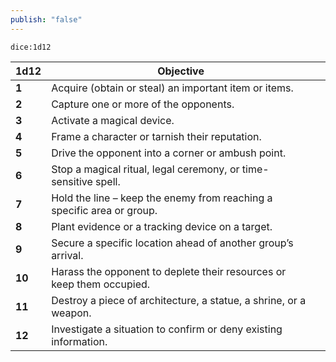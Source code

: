 ```yaml
---
publish: "false"
---
```


`dice:1d12`

| 1d12   | Objective                                                              |     |
| ------ | ---------------------------------------------------------------------- | --- |
| **1**  | Acquire (obtain or steal) an important item or items.                  |     |
| **2**  | Capture one or more of the opponents.                                  |     |
| **3**  | Activate a magical device.                                             |     |
| **4**  | Frame a character or tarnish their reputation.                         |     |
| **5**  | Drive the opponent into a corner or ambush point.                      |     |
| **6**  | Stop a magical ritual, legal ceremony, or time-sensitive spell.        |     |
| **7**  | Hold the line – keep the enemy from reaching a specific area or group. |     |
| **8**  | Plant evidence or a tracking device on a target.                       |     |
| **9**  | Secure a specific location ahead of another group’s arrival.           |     |
| **10** | Harass the opponent to deplete their resources or keep them occupied.  |     |
| **11** | Destroy a piece of architecture, a statue, a shrine, or a weapon.      |     |
| **12** | Investigate a situation to confirm or deny existing information.       |     |
